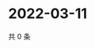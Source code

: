 # 2022-03-11

共 0 条

<!-- BEGIN WEIBO -->
<!-- 最后更新时间 Fri Mar 11 2022 02:14:32 GMT+0800 (China Standard Time) -->

<!-- END WEIBO -->
